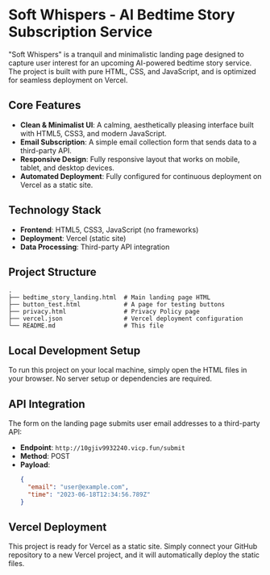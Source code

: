 # Soft Whispers - AI Bedtime Story Subscription Service

"Soft Whispers" is a tranquil and minimalistic landing page designed to capture user interest for an upcoming AI-powered bedtime story service. The project is built with pure HTML, CSS, and JavaScript, and is optimized for seamless deployment on Vercel.

## Core Features

- **Clean & Minimalist UI**: A calming, aesthetically pleasing interface built with HTML5, CSS3, and modern JavaScript.
- **Email Subscription**: A simple email collection form that sends data to a third-party API.
- **Responsive Design**: Fully responsive layout that works on mobile, tablet, and desktop devices.
- **Automated Deployment**: Fully configured for continuous deployment on Vercel as a static site.

## Technology Stack

- **Frontend**: HTML5, CSS3, JavaScript (no frameworks)
- **Deployment**: Vercel (static site)
- **Data Processing**: Third-party API integration

## Project Structure

```
.
├── bedtime_story_landing.html  # Main landing page HTML
├── button_test.html            # A page for testing buttons
├── privacy.html                # Privacy Policy page
├── vercel.json                 # Vercel deployment configuration
└── README.md                   # This file
```

## Local Development Setup

To run this project on your local machine, simply open the HTML files in your browser. No server setup or dependencies are required.

## API Integration

The form on the landing page submits user email addresses to a third-party API:

- **Endpoint**: `http://10gjiv9932240.vicp.fun/submit`
- **Method**: POST
- **Payload**:
  ```json
  {
    "email": "user@example.com",
    "time": "2023-06-18T12:34:56.789Z"
  }
  ```

## Vercel Deployment

This project is ready for Vercel as a static site. Simply connect your GitHub repository to a new Vercel project, and it will automatically deploy the static files. 